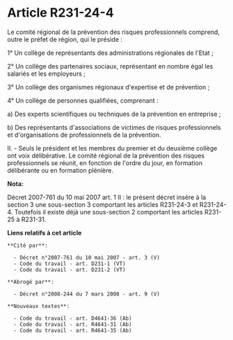 # Article R231-24-4

Le comité régional de la prévention des risques professionnels comprend, outre le préfet de région, qui le préside :

1° Un collège de représentants des administrations régionales de l'Etat ;

2° Un collège des partenaires sociaux, représentant en nombre égal les salariés et les employeurs ;

3° Un collège des organismes régionaux d'expertise et de prévention ;

4° Un collège de personnes qualifiées, comprenant :

a) Des experts scientifiques ou techniques de la prévention en entreprise ;

b) Des représentants d'associations de victimes de risques professionnels et d'organisations de professionnels de la
prévention.

II. - Seuls le président et les membres du premier et du deuxième collège ont voix délibérative. Le comité régional de la
prévention des risques professionnels se réunit, en fonction de l'ordre du jour, en formation délibérante ou en formation
plénière.

**Nota:**

Décret 2007-761 du 10 mai 2007 art. 1 II : le présent décret insère à la section 3 une sous-section 3 comportant les articles
R231-24-3 et R231-24-4. Toutefois il existe déjà une sous-section 2 comportant les articles R231-25 à R231-31.

**Liens relatifs à cet article**

	**Cité par**:

	  - Décret n°2007-761 du 10 mai 2007 - art. 3 (V)
	  - Code du travail - art. D231-1 (VT)
	  - Code du travail - art. D231-2 (VT)

	**Abrogé par**:

	  - Décret n°2008-244 du 7 mars 2008 - art. 9 (V)

	**Nouveaux textes**:

	  - Code du travail - art. D4641-36 (Ab)
	  - Code du travail - art. R4641-31 (Ab)
	  - Code du travail - art. R4641-35 (Ab)
